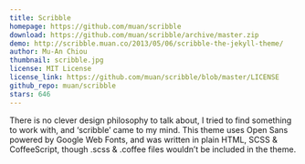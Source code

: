 ```yaml
---
title: Scribble
homepage: https://github.com/muan/scribble
download: https://github.com/muan/scribble/archive/master.zip
demo: http://scribble.muan.co/2013/05/06/scribble-the-jekyll-theme/
author: Mu-An Chiou
thumbnail: scribble.jpg
license: MIT License
license_link: https://github.com/muan/scribble/blob/master/LICENSE
github_repo: muan/scribble
stars: 646
---
```


There is no clever design philosophy to talk about, I tried to find
something to work with, and ‘scribble’ came to my mind. This theme uses
Open Sans powered by Google Web Fonts, and was written in plain HTML,
SCSS & CoffeeScript, though .scss & .coffee files wouldn’t be included
in the theme.
